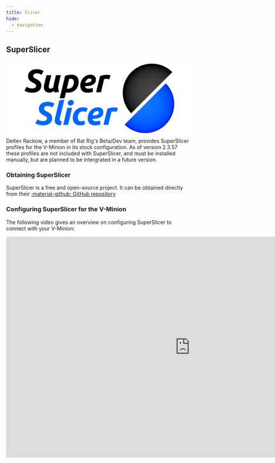 ```yaml
---
title: Slicer
hide:
  - navigation
---
```


## SuperSlicer
![](/assets/superslicer_logo.png)
Detlev Rackow, a member of Rat Rig's Beta/Dev team, provides SuperSlicer profiles for the V-Minion in its stock configuration. As of version 2.3.57 these profiles are not included with SuperSlicer, and must be installed manually, but are planned to be intergrated in a future version.

### Obtaining SuperSlicer
SuperSlicer is a free and open-source project. It can be obtained directly from their [:material-github: GitHub repository](https://github.com/supermerill/SuperSlicer/releases)

### Configuring SuperSlicer for the V-Minion
The following video gives an overview on configuring SuperSlicer to connect with your V-Minion:
<center><iframe width="1000" height="600" src="https://www.youtube.com/embed/5o2UqtdWnn0" frameborder="0" allow="accelerometer; autoplay; clipboard-write; encrypted-media; gyroscope; picture-in-picture" allowfullscreen></iframe></center>
